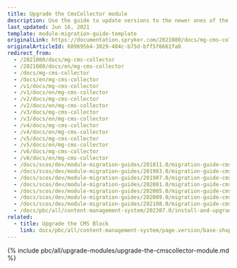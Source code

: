 ```yaml
---
title: Upgrade the CmsCollector module
description: Use the guide to update versions to the newer ones of the CMS Collector module.
last_updated: Jun 16, 2021
template: module-migration-guide-template
originalLink: https://documentation.spryker.com/2021080/docs/mg-cms-collector
originalArticleId: 689695b4-3029-404c-b75d-bff5f6661fa0
redirect_from:
  - /2021080/docs/mg-cms-collector
  - /2021080/docs/en/mg-cms-collector
  - /docs/mg-cms-collector
  - /docs/en/mg-cms-collector
  - /v1/docs/mg-cms-collector
  - /v1/docs/en/mg-cms-collector
  - /v2/docs/mg-cms-collector
  - /v2/docs/en/mg-cms-collector
  - /v3/docs/mg-cms-collector
  - /v3/docs/en/mg-cms-collector
  - /v4/docs/mg-cms-collector
  - /v4/docs/en/mg-cms-collector
  - /v5/docs/mg-cms-collector
  - /v5/docs/en/mg-cms-collector
  - /v6/docs/mg-cms-collector
  - /v6/docs/en/mg-cms-collector
  - /docs/scos/dev/module-migration-guides/201811.0/migration-guide-cmscollector.html
  - /docs/scos/dev/module-migration-guides/201903.0/migration-guide-cmscollector.html
  - /docs/scos/dev/module-migration-guides/201907.0/migration-guide-cmscollector.html
  - /docs/scos/dev/module-migration-guides/202001.0/migration-guide-cmscollector.html
  - /docs/scos/dev/module-migration-guides/202005.0/migration-guide-cmscollector.html
  - /docs/scos/dev/module-migration-guides/202009.0/migration-guide-cmscollector.html
  - /docs/scos/dev/module-migration-guides/202108.0/migration-guide-cmscollector.html
  - /docs/pbc/all/content-management-system/202307.0/install-and-upgrade/upgrade-modules/upgrade-the-cmscollector-module.html
related:
  - title: Upgrade the CMS Block
    link: docs/pbc/all/content-management-system/page.version/base-shop/install-and-upgrade/upgrade-modules/upgrade-the-cmsblock-module.html
---
```

{% include pbc/all/upgrade-modules/upgrade-the-cmscollector-module.md %} <!-- To edit, see /_includes/pbc/all/upgrade-modules/upgrade-the-cmscollector-module.md -->
